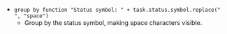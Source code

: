 <!-- placeholder to force blank line before included text -->

- ```group by function "Status symbol: " + task.status.symbol.replace(" ", "space")```
    - Group by the status symbol, making space characters visible.


<!-- placeholder to force blank line after included text -->
